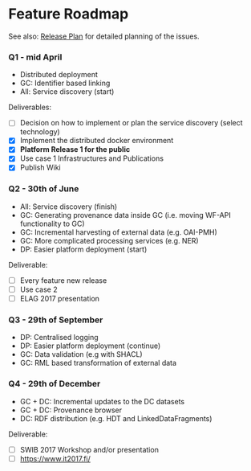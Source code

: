 # Feature Roadmap

See also: [Release Plan](Release-Plan.md) for detailed planning of the issues.
### Q1 - mid April
- Distributed deployment
- GC: Identifier based linking
- All: Service discovery (start)

Deliverables:
- [ ] Decision on how to implement or plan the service discovery (select technology)
- [X] Implement the distributed docker environment
- [X] **Platform Release 1 for the public**
- [X] Use case 1 Infrastructures and Publications
- [X] Publish Wiki

### Q2 - 30th of June
- All: Service discovery (finish)
- GC: Generating provenance data inside GC (i.e. moving WF-API functionality to GC)
- GC: Incremental harvesting of external data (e.g. OAI-PMH)
- GC: More complicated processing services (e.g. NER)
- DP: Easier platform deployment (start)

Deliverable:
- [ ] Every feature new release
- [ ] Use case 2
- [ ] ELAG 2017 presentation

### Q3 - 29th of September
- DP: Centralised logging
- DP: Easier platform deployment (continue)
- GC: Data validation (e.g with SHACL)
- GC: RML based transformation of external data

### Q4 - 29th of December
- GC + DC: Incremental updates to the DC datasets
- GC + DC: Provenance browser
- DC: RDF distribution (e.g. HDT and LinkedDataFragments)

Deliverable:
- [ ] SWIB 2017 Workshop and/or presentation
- [ ] https://www.it2017.fi/
